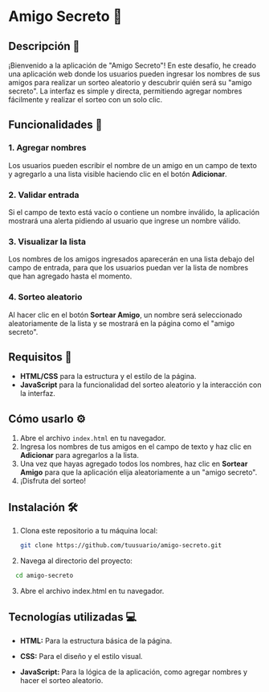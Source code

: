 # Amigo Secreto 🎁

## Descripción 📝

¡Bienvenido a la aplicación de "Amigo Secreto"! En este desafío, he creado una aplicación web donde los usuarios pueden ingresar los nombres de sus amigos para realizar un sorteo aleatorio y descubrir quién será su "amigo secreto". La interfaz es simple y directa, permitiendo agregar nombres fácilmente y realizar el sorteo con un solo clic.

## Funcionalidades 🔧

### 1. **Agregar nombres**

Los usuarios pueden escribir el nombre de un amigo en un campo de texto y agregarlo a una lista visible haciendo clic en el botón **Adicionar**.

### 2. **Validar entrada**

Si el campo de texto está vacío o contiene un nombre inválido, la aplicación mostrará una alerta pidiendo al usuario que ingrese un nombre válido.

### 3. **Visualizar la lista**

Los nombres de los amigos ingresados aparecerán en una lista debajo del campo de entrada, para que los usuarios puedan ver la lista de nombres que han agregado hasta el momento.

### 4. **Sorteo aleatorio**

Al hacer clic en el botón **Sortear Amigo**, un nombre será seleccionado aleatoriamente de la lista y se mostrará en la página como el "amigo secreto".

## Requisitos 🚀

- **HTML/CSS** para la estructura y el estilo de la página.
- **JavaScript** para la funcionalidad del sorteo aleatorio y la interacción con la interfaz.

## Cómo usarlo ⚙️

1. Abre el archivo `index.html` en tu navegador.
2. Ingresa los nombres de tus amigos en el campo de texto y haz clic en **Adicionar** para agregarlos a la lista.
3. Una vez que hayas agregado todos los nombres, haz clic en **Sortear Amigo** para que la aplicación elija aleatoriamente a un "amigo secreto".
4. ¡Disfruta del sorteo!

## Instalación 🛠️

1. Clona este repositorio a tu máquina local:
   ```bash
   git clone https://github.com/tuusuario/amigo-secreto.git
   ```
2. Navega al directorio del proyecto:

```bash
  cd amigo-secreto
```

3. Abre el archivo index.html en tu navegador.

## Tecnologías utilizadas 💻

- **HTML:** Para la estructura básica de la página.

- **CSS:** Para el diseño y el estilo visual.

- **JavaScript:** Para la lógica de la aplicación, como agregar nombres y hacer el sorteo aleatorio.
